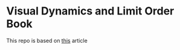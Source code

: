 # Visual Dynamics and Limit Order Book

This repo is based on [this](http://visualdynamics.csail.mit.edu/) article
